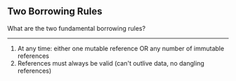 ## Two Borrowing Rules

What are the two fundamental borrowing rules?

---

1. At any time: either one mutable reference OR any number of immutable references
2. References must always be valid (can't outlive data, no dangling references)

